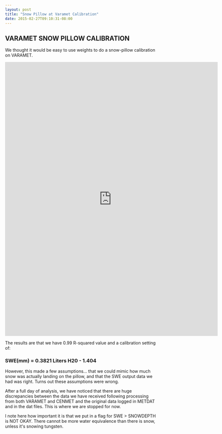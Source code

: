 ```yaml
---
layout: post
title: "Snow Pillow at Varamet Calibration"
date: 2015-02-27T09:10:31-08:00
---
```


VARAMET SNOW PILLOW CALIBRATION
------------


We thought it would be easy to use weights to do a snow-pillow calibration on VARAMET.

<iframe src="http://bl.ocks.org/dataRonin/raw/b7438ef11869be0f63b2" width="700" height="900" frameBorder="0" scrolling="no"></iframe>

The results are that we have 0.99 R-squared value and a calibration setting of:

### SWE(mm) = 0.3821 Liters H20 - 1.404


However, this made a few assumptions... that we could mimic how much snow was actually landing on the pillow, and that the SWE output data we had was right. Turns out these assumptions were wrong.


After a full day of analysis, we have noticed that there are huge discrepancies between the data we have received following processing from both VARAMET and CENMET and the original data logged in METDAT and in the dat files. This is where we are stopped for now. 

I note here how important it is that we put in a flag for SWE > SNOWDEPTH is NOT OKAY. There cannot be more water equivalence than there is snow, unless it's snowing tungsten. 